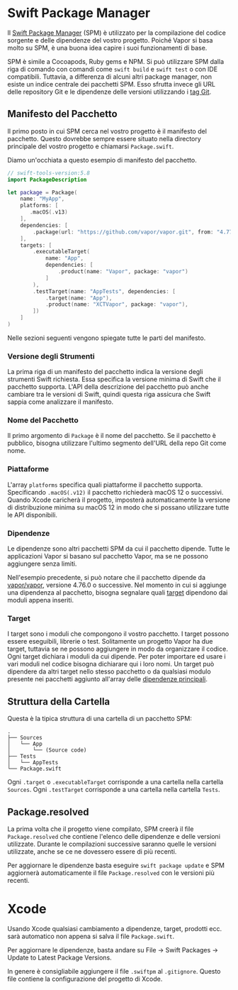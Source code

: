 # Swift Package Manager

Il [Swift Package Manager](https://swift.org/package-manager/) (SPM) è utilizzato per la compilazione del codice sorgente e delle dipendenze del vostro progetto. Poiché Vapor si basa molto su SPM, è una buona idea capire i suoi funzionamenti di base.

SPM è simile a Cocoapods, Ruby gems e NPM. Si può utilizzare SPM dalla riga di comando con comandi come `swift build` e `swift test` o con IDE compatibili. Tuttavia, a differenza di alcuni altri package manager, non esiste un indice centrale dei pacchetti SPM. Esso sfrutta invece gli URL delle repository Git e le dipendenze delle versioni utilizzando i [tag Git](https://git-scm.com/book/en/v2/Git-Basics-Tagging).

## Manifesto del Pacchetto

Il primo posto in cui SPM cerca nel vostro progetto è il manifesto del pacchetto. Questo dovrebbe sempre essere situato nella directory principale del vostro progetto e chiamarsi `Package.swift`.

Diamo un'occhiata a questo esempio di manifesto del pacchetto.

```swift
// swift-tools-version:5.8
import PackageDescription

let package = Package(
    name: "MyApp",
    platforms: [
       .macOS(.v13)
    ],
    dependencies: [
        .package(url: "https://github.com/vapor/vapor.git", from: "4.77.1"),
    ],
    targets: [
        .executableTarget(
            name: "App",
            dependencies: [
                .product(name: "Vapor", package: "vapor")
            ]
        ),
        .testTarget(name: "AppTests", dependencies: [
            .target(name: "App"),
            .product(name: "XCTVapor", package: "vapor"),
        ])
    ]
)
```

Nelle sezioni seguenti vengono spiegate tutte le parti del manifesto.

### Versione degli Strumenti

La prima riga di un manifesto del pacchetto indica la versione degli strumenti Swift richiesta. Essa specifica la versione minima di Swift che il pacchetto supporta. L'API della descrizione del pacchetto può anche cambiare tra le versioni di Swift, quindi questa riga assicura che Swift sappia come analizzare il manifesto.

### Nome del Pacchetto

Il primo argomento di `Package` è il nome del pacchetto. Se il pacchetto è pubblico, bisogna utilizzare l'ultimo segmento dell'URL della repo Git come nome.

### Piattaforme

L'array `platforms` specifica quali piattaforme il pacchetto supporta. Specificando `.macOS(.v12)` il pacchetto richiederà macOS 12 o successivi. Quando Xcode caricherà il progetto, imposterà automaticamente la versione di distribuzione minima su macOS 12 in modo che si possano utilizzare tutte le API disponibili.

### Dipendenze

Le dipendenze sono altri pacchetti SPM da cui il pacchetto dipende. Tutte le applicazioni Vapor si basano sul pacchetto Vapor, ma se ne possono aggiungere senza limiti.

Nell'esempio precedente, si può notare che il pacchetto dipende da [vapor/vapor](https://github.com/vapor/vapor), versione 4.76.0 o successive. Nel momento in cui si aggiunge una dipendenza al pacchetto, bisogna segnalare quali [target](#targets) dipendono dai moduli appena inseriti.

### Target

I target sono i moduli che compongono il vostro pacchetto. I target possono essere eseguibili, librerie o test. Solitamente un progetto Vapor ha due target, tuttavia se ne possono aggiungere in modo da organizzare il codice.
Ogni target dichiara i moduli da cui dipende. Per poter importare ed usare i vari moduli nel codice bisogna dichiarare qui i loro nomi. Un target può dipendere da altri target nello stesso pacchetto o da qualsiasi modulo presente nei pacchetti aggiunto all'array delle [dipendenze principali](#dependencies).

## Struttura della Cartella

Questa è la tipica struttura di una cartella di un pacchetto SPM:

```
.
├── Sources
│   └── App
│       └── (Source code)
├── Tests
│   └── AppTests
└── Package.swift
```

Ogni `.target` o `.executableTarget` corrisponde a una cartella nella cartella `Sources`.
Ogni `.testTarget` corrisponde a una cartella nella cartella `Tests`.

## Package.resolved

La prima volta che il progetto viene compilato, SPM creerà il file `Package.resolved` che contiene l'elenco delle dipendenze e delle versioni utilizzate. Durante le compilazioni successive saranno quelle le versioni utilizzate, anche se ce ne dovessero essere di più recenti.

Per aggiornare le dipendenze basta eseguire `swift package update` e SPM aggiornerà automaticamente il file `Package.resolved` con le versioni più recenti.

# Xcode

Usando Xcode qualsiasi cambiamento a dipendenze, target, prodotti ecc. sarà automatico non appena si salva il file `Package.swift`.

Per aggiornare le dipendenze, basta andare su File &rarr; Swift Packages &rarr; Update to Latest Package Versions.

In genere è consigliabile aggiungere il file `.swiftpm` al `.gitignore`. Questo file contiene la configurazione del progetto di Xcode.
